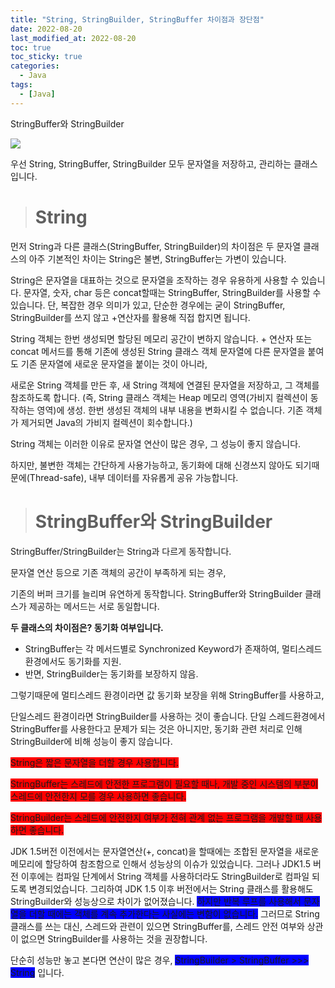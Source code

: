 ```yaml
---
title: "String, StringBuilder, StringBuffer 차이점과 장단점"
date: 2022-08-20
last_modified_at: 2022-08-20
toc: true
toc_sticky: true
categories: 
  - Java
tags: 
  - [Java]
---
```

StringBuffer와 StringBuilder


![](https://velog.velcdn.com/images/funnykyeon/post/e2376ae5-d552-46e0-acdb-94b8d199e546/image.png)

우선 String, StringBuffer, StringBuilder 모두 문자열을 저장하고, 관리하는 클래스입니다.

> #  String

먼저 String과 다른 클래스(StringBuffer, StringBuilder)의 차이점은 두 문자열 클래스의 아주 기본적인 차이는 String은 불변, StringBuffer는 가변이 있습니다.



String은 문자열을 대표하는 것으로 문자열을 조작하는 경우 유용하게 사용할 수 있습니다. 문자열, 숫자, char 등은 concat할때는 StringBuffer, StringBuilder를 사용할 수 있습니다. 단, 복잡한 경우 의미가 있고, 단순한 경우에는 굳이 StringBuffer, StringBuilder를 쓰지 않고 +연산자를 활용해 직접 합지면 됩니다.



String 객체는 한번 생성되면 할당된 메모리 공간이 변하지 않습니다. + 연산자 또는 concat 메서드를 통해 기존에 생성된 String 클래스 객체 문자열에 다른 문자열을 붙여도 기존 문자열에 새로운 문자열을 붙이는 것이 아니라,


새로운 String 객체를 만든 후, 새 String 객체에 연결된 문자열을 저장하고, 그 객체를 참조하도록 합니다. (즉, String 클래스 객체는 Heap 메모리 영역(가비지 컬렉션이 동작하는 영역)에 생성. 한번 생성된 객체의 내부 내용을 변화시킬 수 없습니다. 기존 객체가 제거되면 Java의 가비지 컬렉션이 회수합니다.)



String 객체는 이러한 이유로 문자열 연산이 많은 경우, 그 성능이 좋지 않습니다.


하지만, 불변한 객체는 간단하게 사용가능하고, 동기화에 대해 신경쓰지 않아도 되기때문에(Thread-safe),  내부 데이터를 자유롭게 공유 가능합니다.

> # StringBuffer와 StringBuilder



StringBuffer/StringBuilder는 String과 다르게 동작합니다.

문자열 연산 등으로 기존 객체의 공간이 부족하게 되는 경우,


기존의 버퍼 크기를 늘리며 유연하게 동작합니다. StringBuffer와 StringBuilder 클래스가 제공하는 메서드는 서로 동일합니다.



**두 클래스의 차이점은? 동기화 여부입니다.**

- StringBuffer는 각 메서드별로 Synchronized Keyword가 존재하여, 멀티스레드 환경에서도 동기화를 지원.
- 반면, StringBuilder는 동기화를 보장하지 않음.



그렇기때문에 멀티스레드 환경이라면 값 동기화 보장을 위해 StringBuffer를 사용하고,


단일스레드 환경이라면 StringBuilder를 사용하는 것이 좋습니다. 단일 스레드환경에서 StringBuffer를 사용한다고 문제가 되는 것은 아니지만, 동기화 관련 처리로 인해 StringBuilder에 비해 성능이 좋지 않습니다.



<span style='background-color: red'> String은 짧은 문자열을 더할 경우 사용합니다. </span>

<span style='background-color: red'> StringBuffer는 스레드에 안전한 프로그램이 필요할 때나, 개발 중인 시스템의 부분이 스레드에 안전한지 모를 경우 사용하면 좋습니다. </span>


<span style='background-color: red'> StringBuilder는 스레드에 안전한지 여부가 전혀 관계 없는 프로그램을 개발할 때 사용하면 좋습니다. </span>




JDK 1.5버전 이전에서는 문자열연산(+, concat)을 할때에는 조합된 문자열을 새로운 메모리에 할당하여 참조함으로 인해서 성능상의 이슈가 있었습니다. 그러나 JDK1.5 버전 이후에는 컴파일 단계에서 String 객체를 사용하더라도 StringBuilder로 컴파일 되도록 변경되었습니다. 그리하여 JDK 1.5 이후 버전에서는 String 클래스를 활용해도 StringBuilder와 성능상으로 차이가 없어졌습니다. <span style='background-color: blue'> 하지만 반복 루프를 사용해서 문자열을 더할 때에는 객체를 계속 추가한다는 사실에는 변함이 없습니다.</span> 그러므로 String 클래스를 쓰는 대신, 스레드와 관련이 있으면 StringBuffer를, 스레드 안전 여부와 상관이 없으면 StringBuilder를 사용하는 것을 권장합니다.



단순히 성능만 놓고 본다면 연산이 많은 경우, <span style='background-color: blue'>StringBuilder > StringBuffer >>> String</span> 입니다.




  
